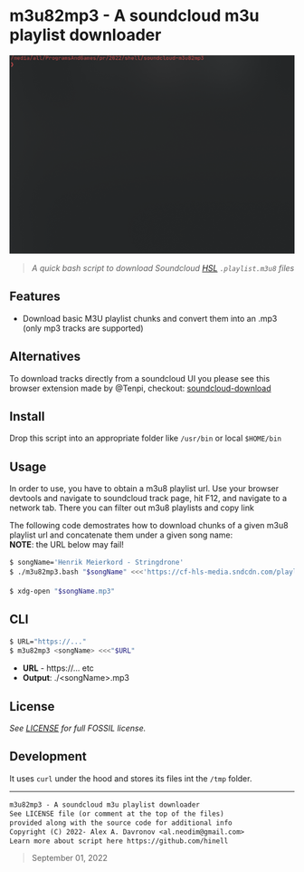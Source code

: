 # m3u82mp3 - A soundcloud m3u playlist downloader
![](./Demo.gif)
> *A quick bash script to download Soundcloud [HSL](https://en.wikipedia.org/wiki/HTTP_Live_Streaming) `.playlist.m3u8` files*
## Features
- Download basic M3U playlist chunks and convert them into an .mp3 (only mp3 tracks are supported)
## Alternatives 

To download tracks directly from a soundcloud UI you please see this browser extension made by @Tenpi, checkout: [soundcloud-download](https://github.com/Tenpi/soundcloud-download)

## Install
Drop this script into an appropriate folder like `/usr/bin` or local `$HOME/bin`

## Usage
In order to use, you have to obtain a m3u8 playlist url. Use your browser devtools and navigate to soundcloud track page, hit F12, and navigate to a network tab. There you can filter out m3u8 playlists and copy link

The following code demostrates how to download chunks of a given m3u8 playlist url and concatenate them under a given song name:
<br/>**NOTE**: the URL below may fail!

```bash
$ songName='Henrik Meierkord - Stringdrone'
$ ./m3u82mp3.bash "$songName" <<<'https://cf-hls-media.sndcdn.com/playlist/lDzm81Tsundg.128.mp3/playlist.m3u8?Policy=eyJTdGF0ZW1lbnQiOlt7IlJlc291cmNlIjoiKjovL2NmLWhscy1tZWRpYS5zbmRjZG4uY29tL3BsYXlsaXN0L2xEem04MVRzdW5kZy4xMjgubXAzL3BsYXlsaXN0Lm0zdTgqIiwiQ29uZGl0aW9uIjp7IkRhdGVMZXNzVGhhbiI6eyJBV1M6RXBvY2hUaW1lIjoxNjYyMDY2MTI1fX19XX0_&Signature=WbBqYAvZp30wAHcvDwCEDunf9RyrhBXfLxQ9Ys~aLa1ZauIFAoZ-iVGZpro63OQunLs9bIWe3wGh~-Vqc7NgmJEcs0-j5ySUVdKzzIr0MF3hcSmvWz6uLygJjJHDRN39U1w8Euq0hFP6anDHjefy-EIlBmGIYCUP6gH~rhkgCaKK63B3gCaq~srnE4aAh6bfoy8Teh-FHwJ~CTHameU697RH3jHxhAxRFk8PrmKq0mBO24YNTYBEWcNhaH-gQqZjrXNHxBzXf3joPKInp5~y7PHGmD3Wpm34flCkNbGdPyiLp0XW~QCVOdxufmxG0y4qpJB0VMt1ZTqobeDT1F1hGQ__&Key-Pair-Id=APKAI6TU7MMXM5DG6EPQ&track_authorization=eyJ0eXAiOiJKV1QiLCJhbGciOiJIUzI1NiJ9.eyJnZW8iOiJSVSIsInN1YiI6IjM4ODU0NDMwIiwicmlkIjoiNTNhOTY2YzMtMDYwMy00OTAxLTljZTgtMjFhZWIyZDVlZWM0IiwiaWF0IjoxNjYyMDY1OTA2fQ.hccxwerMuzZpbOzYbKDEUnUrES-NGzRBJdptvEjZ4iQ'

$ xdg-open "$songName.mp3"
 ```
## CLI

```bash
$ URL="https://..."
$ m3u82mp3 <songName> <<<"$URL" 
```
- **URL** - https://... etc
- **Output**: ./&lt;songName>.mp3


## License
*See [LICENSE](LICENSE) for full FOSSIL license.*


## Development
It uses `curl` under the hood and stores its files int the `/tmp` folder.

----
```
m3u82mp3 - A soundcloud m3u playlist downloader
See LICENSE file (or comment at the top of the files)
provided along with the source code for additional info
Copyright (C) 2022- Alex A. Davronov <al.neodim@gmail.com>
Learn more about script here https://github.com/hinell
```
> September 01, 2022